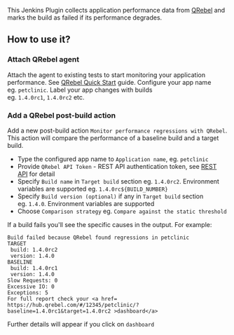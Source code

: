 This Jenkins Plugin collects application performance data
from [QRebel](https://qrebel.com/) and marks the build as failed if its
performance degrades.

## How to use it?

### Attach QRebel agent

Attach the agent to existing tests to start monitoring your application
performance. See [QRebel Quick
Start](https://qrebel.com/quick-start/) guide. Configure your app name
eg. `petclinic`. Label your app changes with builds
eg. `1.4.0rc1`, `1.4.0rc2` etc.

### Add a QRebel post-build action

Add a new post-build
action `Monitor performance regressions with QRebel`. This action will
compare the performance of a baseline build and a target build.

-   Type the configured app name to `Application name`, eg. `petclinic`
-   Provide `QRebel API Token` - REST API authentication token,
    see [REST
    API](https://manuals.zeroturnaround.com/qrebel/api/index.html) for
    detail
-   Specify `Build name` in `Target build` section eg. `1.4.0rc2`.
    Environment variables are supported eg. `1.4.0rc${BUILD_NUMBER}`
-   Specify `Build version (optional)` if any in `Target build` section
    eg. `1.4.0`. Environment variables are supported
-   Choose `Comparison strategy` eg. `Compare against the static threshold`

If a build fails you'll see the specific causes in the output. For
example:

    Build failed because QRebel found regressions in petclinic
    TARGET
     build: 1.4.0rc2
     version: 1.4.0
    BASELINE
     build: 1.4.0rc1
     version: 1.4.0
    Slow Requests: 0
    Excessive IO: 0
    Exceptions: 5
    For full report check your <a href= https://hub.qrebel.com/#/12345/petclinic/?baseline=1.4.0rc1&target=1.4.0rc2 >dashboard</a>

Further details will appear if you click on `dashboard`
